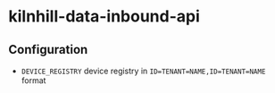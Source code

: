 # kilnhill-data-inbound-api

## Configuration

- `DEVICE_REGISTRY` device registry in `ID=TENANT=NAME,ID=TENANT=NAME` format
